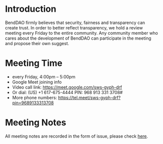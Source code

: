 # Introduction

BendDAO firmly believes that security, fairness and transparency can create trust. In order to better reflect transparency, we hold a review meeting every Friday to the entire community. Any community member who cares about the development of BendDAO can participate in the meeting and propose their own suggest.

# Meeting Time
- every Friday, 4:00pm – 5:00pm
- Google Meet joining info
- Video call link: https://meet.google.com/sws-gyph-drf
- Or dial: ‪(US) +1 617-675-4444‬ PIN: ‪968 913 331 3708‬#
- More phone numbers: https://tel.meet/sws-gyph-drf?pin=9689133313708

# Meeting Notes
All meeting notes are recorded in the form of issue, please check [here](https://github.com/BendDAO/bend-open-meeting/issues).
